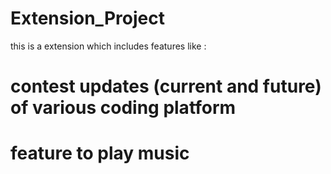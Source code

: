 # Extension_Project
this is a extension which includes features like :
# contest updates (current and future) of various coding platform
# feature to play music 
